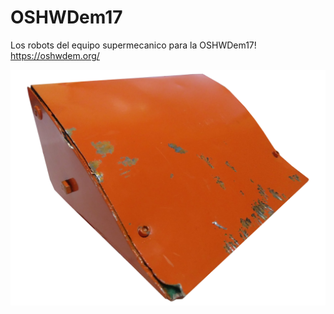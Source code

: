 # OSHWDem17

Los robots del equipo supermecanico para la OSHWDem17! https://oshwdem.org/

<img src="https://github.com/SuperMecanicoTeam/OSHWDem_17/blob/master/Batalla/Recursos/combate.png"></img>
